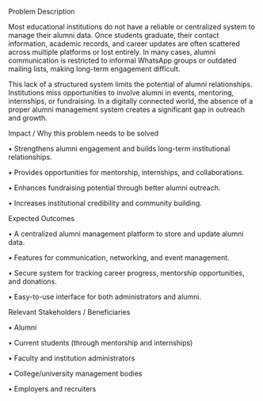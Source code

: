 Problem Description



Most educational institutions do not have a reliable or centralized system to manage their alumni data. Once students graduate, their contact information, academic records, and career updates are often scattered across multiple platforms or lost entirely. In many cases, alumni communication is restricted to informal WhatsApp groups or outdated mailing lists, making long-term engagement difficult.



This lack of a structured system limits the potential of alumni relationships. Institutions miss opportunities to involve alumni in events, mentoring, internships, or fundraising. In a digitally connected world, the absence of a proper alumni management system creates a significant gap in outreach and growth.



Impact / Why this problem needs to be solved



• Strengthens alumni engagement and builds long-term institutional relationships.

• Provides opportunities for mentorship, internships, and collaborations.

• Enhances fundraising potential through better alumni outreach.

• Increases institutional credibility and community building.



Expected Outcomes



• A centralized alumni management platform to store and update alumni data.

• Features for communication, networking, and event management.

• Secure system for tracking career progress, mentorship opportunities, and donations.

• Easy-to-use interface for both administrators and alumni.



Relevant Stakeholders / Beneficiaries



• Alumni

• Current students (through mentorship and internships)

• Faculty and institution administrators

• College/university management bodies

• Employers and recruiters